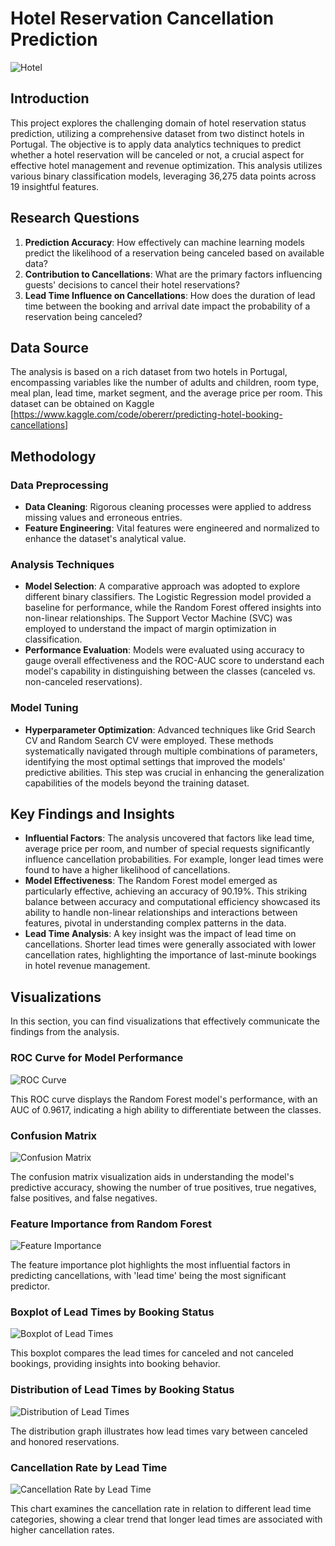 # Hotel Reservation Cancellation Prediction

![Hotel](https://github.com/nickyongth/images-/blob/main/Hotel.jpeg)

## Introduction
This project explores the challenging domain of hotel reservation status prediction, utilizing a comprehensive dataset from two distinct hotels in Portugal. The objective is to apply data analytics techniques to predict whether a hotel reservation will be canceled or not, a crucial aspect for effective hotel management and revenue optimization. This analysis utilizes various binary classification models, leveraging 36,275 data points across 19 insightful features.

## Research Questions

1. **Prediction Accuracy**: How effectively can machine learning models predict the likelihood of a reservation being canceled based on available data?
2. **Contribution to Cancellations**: What are the primary factors influencing guests' decisions to cancel their hotel reservations?
3. **Lead Time Influence on Cancellations**: How does the duration of lead time between the booking and arrival date impact the probability of a reservation being canceled?

## Data Source
The analysis is based on a rich dataset from two hotels in Portugal, encompassing variables like the number of adults and children, room type, meal plan, lead time, market segment, and the average price per room. This dataset can be obtained on Kaggle [https://www.kaggle.com/code/obererr/predicting-hotel-booking-cancellations]

## Methodology
### Data Preprocessing
- **Data Cleaning**: Rigorous cleaning processes were applied to address missing values and erroneous entries.
- **Feature Engineering**: Vital features were engineered and normalized to enhance the dataset's analytical value.

### Analysis Techniques
- **Model Selection**: A comparative approach was adopted to explore different binary classifiers. The Logistic Regression model provided a baseline for performance, while the Random Forest offered insights into non-linear relationships. The Support Vector Machine (SVC) was employed to understand the impact of margin optimization in classification.
- **Performance Evaluation**: Models were evaluated using accuracy to gauge overall effectiveness and the ROC-AUC score to understand each model's capability in distinguishing between the classes (canceled vs. non-canceled reservations).

### Model Tuning
- **Hyperparameter Optimization**: Advanced techniques like Grid Search CV and Random Search CV were employed. These methods systematically navigated through multiple combinations of parameters, identifying the most optimal settings that improved the models' predictive abilities. This step was crucial in enhancing the generalization capabilities of the models beyond the training dataset.

## Key Findings and Insights
- **Influential Factors**: The analysis uncovered that factors like lead time, average price per room, and number of special requests significantly influence cancellation probabilities. For example, longer lead times were found to have a higher likelihood of cancellations.
- **Model Effectiveness**: The Random Forest model emerged as particularly effective, achieving an accuracy of 90.19%. This striking balance between accuracy and computational efficiency showcased its ability to handle non-linear relationships and interactions between features, pivotal in understanding complex patterns in the data.
- **Lead Time Analysis**: A key insight was the impact of lead time on cancellations. Shorter lead times were generally associated with lower cancellation rates, highlighting the importance of last-minute bookings in hotel revenue management.

## Visualizations
In this section, you can find visualizations that effectively communicate the findings from the analysis.

### ROC Curve for Model Performance
![ROC Curve](https://github.com/nickyongth/images-/blob/main/ROC%20Curve.png)

This ROC curve displays the Random Forest model's performance, with an AUC of 0.9617, indicating a high ability to differentiate between the classes.

### Confusion Matrix
![Confusion Matrix](https://github.com/nickyongth/images-/blob/main/Confusion%20Matrix.png)

The confusion matrix visualization aids in understanding the model's predictive accuracy, showing the number of true positives, true negatives, false positives, and false negatives.

### Feature Importance from Random Forest
![Feature Importance](https://github.com/nickyongth/images-/blob/main/Feature%20Importances.png)

The feature importance plot highlights the most influential factors in predicting cancellations, with 'lead time' being the most significant predictor.

### Boxplot of Lead Times by Booking Status
![Boxplot of Lead Times](https://github.com/nickyongth/images-/blob/main/Boxplot%20of%20Lead%20Time%20by%20Booking%20Status.png)

This boxplot compares the lead times for canceled and not canceled bookings, providing insights into booking behavior.

### Distribution of Lead Times by Booking Status
![Distribution of Lead Times](https://github.com/nickyongth/images-/blob/main/Distribution%20of%20Lead%20Time%20by%20Booking%20Status.png)

The distribution graph illustrates how lead times vary between canceled and honored reservations.

### Cancellation Rate by Lead Time
![Cancellation Rate by Lead Time](https://github.com/nickyongth/images-/blob/main/Cancellation%20Rate%20by%20Lead%20Time.png)

This chart examines the cancellation rate in relation to different lead time categories, showing a clear trend that longer lead times are associated with higher cancellation rates.


